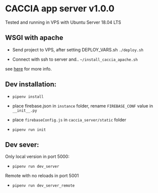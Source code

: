 # CACCIA app server v1.0.0
Tested and running in VPS with Ubuntu Server 18.04 LTS

## WSGI with apache

- Send project to VPS, after setting DEPLOY_VARS.sh
`./deploy.sh`

- Connect with ssh to server and..
`~/install_caccia_apache.sh`

see [here](https://medium.com/@prithvishetty/deploying-a-python-3-flask-app-into-aws-using-apache2-wsgi-1b26ed29c6c2) for more info. 

## Dev installation:

- `pipenv install`

- place firebase.json in `instance` folder, rename `FIREBASE_CONF` value in `__init__.py`

- place `firebaseConfig.js` in `caccia_server/static` folder

- `pipenv run init`

## Dev sever:

Only local version in port 5000:
- `pipenv run dev_server`

Remote with no reloads in port 5001
- `pipenv run dev_server_remote`